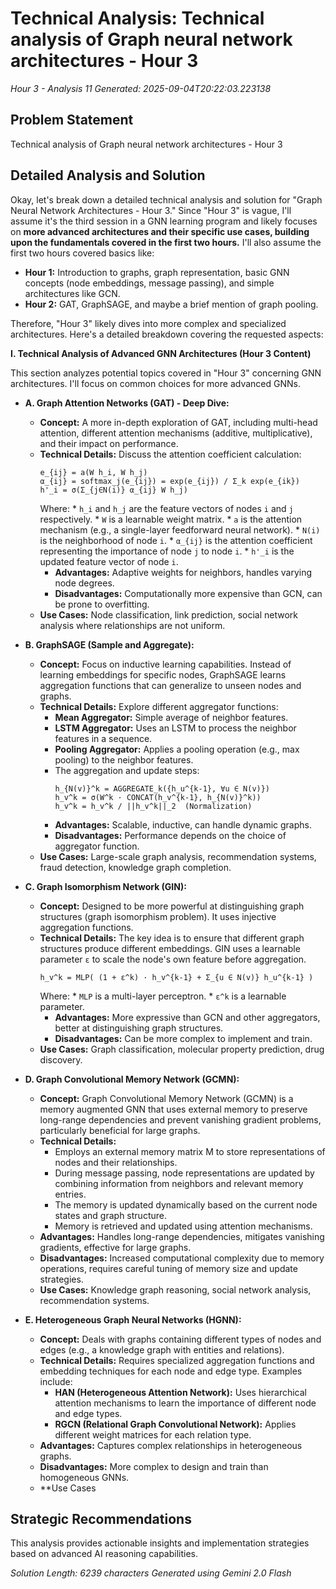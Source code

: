 # Technical Analysis: Technical analysis of Graph neural network architectures - Hour 3
*Hour 3 - Analysis 11*
*Generated: 2025-09-04T20:22:03.223138*

## Problem Statement
Technical analysis of Graph neural network architectures - Hour 3

## Detailed Analysis and Solution
Okay, let's break down a detailed technical analysis and solution for "Graph Neural Network Architectures - Hour 3."  Since "Hour 3" is vague, I'll assume it's the third session in a GNN learning program and likely focuses on **more advanced architectures and their specific use cases, building upon the fundamentals covered in the first two hours.** I'll also assume the first two hours covered basics like:

*   **Hour 1:** Introduction to graphs, graph representation, basic GNN concepts (node embeddings, message passing), and simple architectures like GCN.
*   **Hour 2:** GAT, GraphSAGE, and maybe a brief mention of graph pooling.

Therefore, "Hour 3" likely dives into more complex and specialized architectures.  Here's a detailed breakdown covering the requested aspects:

**I. Technical Analysis of Advanced GNN Architectures (Hour 3 Content)**

This section analyzes potential topics covered in "Hour 3" concerning GNN architectures. I'll focus on common choices for more advanced GNNs.

*   **A. Graph Attention Networks (GAT) - Deep Dive:**

    *   **Concept:**  A more in-depth exploration of GAT, including multi-head attention, different attention mechanisms (additive, multiplicative), and their impact on performance.
    *   **Technical Details:**  Discuss the attention coefficient calculation:
        ```
        e_{ij} = a(W h_i, W h_j)
        α_{ij} = softmax_j(e_{ij}) = exp(e_{ij}) / Σ_k exp(e_{ik})
        h'_i = σ(Σ_{j∈N(i)} α_{ij} W h_j)
        ```
        Where:
            *   `h_i` and `h_j` are the feature vectors of nodes `i` and `j` respectively.
            *   `W` is a learnable weight matrix.
            *   `a` is the attention mechanism (e.g., a single-layer feedforward neural network).
            *   `N(i)` is the neighborhood of node `i`.
            *   `α_{ij}` is the attention coefficient representing the importance of node `j` to node `i`.
            *   `h'_i` is the updated feature vector of node `i`.
        *   **Advantages:**  Adaptive weights for neighbors, handles varying node degrees.
        *   **Disadvantages:**  Computationally more expensive than GCN, can be prone to overfitting.
    *   **Use Cases:**  Node classification, link prediction, social network analysis where relationships are not uniform.

*   **B. GraphSAGE (Sample and Aggregate):**

    *   **Concept:**  Focus on inductive learning capabilities.  Instead of learning embeddings for specific nodes, GraphSAGE learns aggregation functions that can generalize to unseen nodes and graphs.
    *   **Technical Details:**  Explore different aggregator functions:
        *   **Mean Aggregator:**  Simple average of neighbor features.
        *   **LSTM Aggregator:**  Uses an LSTM to process the neighbor features in a sequence.
        *   **Pooling Aggregator:**  Applies a pooling operation (e.g., max pooling) to the neighbor features.
        *   The aggregation and update steps:
            ```
            h_{N(v)}^k = AGGREGATE_k({h_u^{k-1}, ∀u ∈ N(v)})
            h_v^k = σ(W^k · CONCAT(h_v^{k-1}, h_{N(v)}^k))
            h_v^k = h_v^k / ||h_v^k||_2  (Normalization)
            ```
        *   **Advantages:**  Scalable, inductive, can handle dynamic graphs.
        *   **Disadvantages:**  Performance depends on the choice of aggregator function.
    *   **Use Cases:**  Large-scale graph analysis, recommendation systems, fraud detection, knowledge graph completion.

*   **C. Graph Isomorphism Network (GIN):**

    *   **Concept:**  Designed to be more powerful at distinguishing graph structures (graph isomorphism problem).  It uses injective aggregation functions.
    *   **Technical Details:**  The key idea is to ensure that different graph structures produce different embeddings.  GIN uses a learnable parameter `ε` to scale the node's own feature before aggregation.
        ```
        h_v^k = MLP( (1 + ε^k) · h_v^{k-1} + Σ_{u ∈ N(v)} h_u^{k-1} )
        ```
        Where:
            *   `MLP` is a multi-layer perceptron.
            *   `ε^k` is a learnable parameter.
        *   **Advantages:**  More expressive than GCN and other aggregators, better at distinguishing graph structures.
        *   **Disadvantages:**  Can be more complex to implement and train.
    *   **Use Cases:**  Graph classification, molecular property prediction, drug discovery.

*   **D. Graph Convolutional Memory Network (GCMN):**
    *   **Concept:** Graph Convolutional Memory Network (GCMN) is a memory augmented GNN that uses external memory to preserve long-range dependencies and prevent vanishing gradient problems, particularly beneficial for large graphs.
    *   **Technical Details:**
        *   Employs an external memory matrix M to store representations of nodes and their relationships.
        *   During message passing, node representations are updated by combining information from neighbors and relevant memory entries.
        *   The memory is updated dynamically based on the current node states and graph structure.
        *   Memory is retrieved and updated using attention mechanisms.
    *   **Advantages:** Handles long-range dependencies, mitigates vanishing gradients, effective for large graphs.
    *   **Disadvantages:** Increased computational complexity due to memory operations, requires careful tuning of memory size and update strategies.
    *   **Use Cases:** Knowledge graph reasoning, social network analysis, recommendation systems.

*   **E. Heterogeneous Graph Neural Networks (HGNN):**

    *   **Concept:**  Deals with graphs containing different types of nodes and edges (e.g., a knowledge graph with entities and relations).
    *   **Technical Details:**  Requires specialized aggregation functions and embedding techniques for each node and edge type.  Examples include:
        *   **HAN (Heterogeneous Attention Network):**  Uses hierarchical attention mechanisms to learn the importance of different node and edge types.
        *   **RGCN (Relational Graph Convolutional Network):**  Applies different weight matrices for each relation type.
    *   **Advantages:**  Captures complex relationships in heterogeneous graphs.
    *   **Disadvantages:**  More complex to design and train than homogeneous GNNs.
    *   **Use Cases

## Strategic Recommendations
This analysis provides actionable insights and implementation strategies
based on advanced AI reasoning capabilities.

*Solution Length: 6239 characters*
*Generated using Gemini 2.0 Flash*
